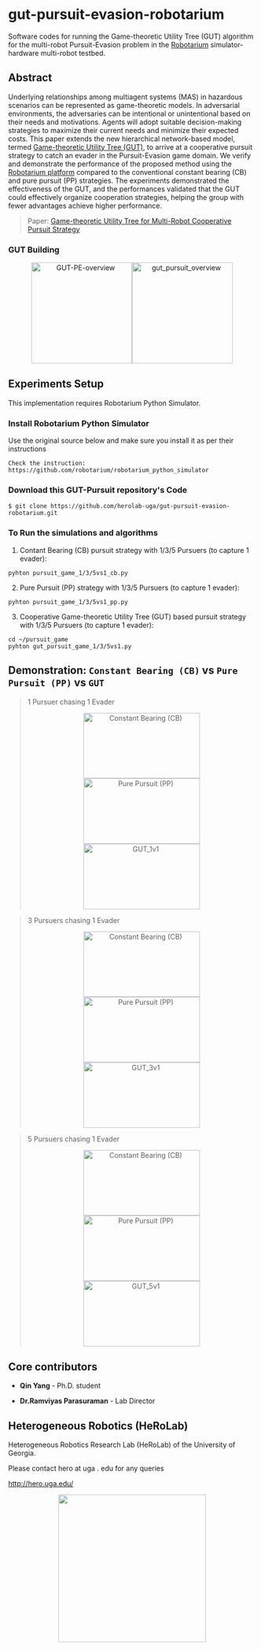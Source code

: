 # gut-pursuit-evasion-robotarium
Software codes for running the Game-theoretic Utility Tree (GUT) algorithm for the multi-robot Pursuit-Evasion problem in the [Robotarium](https://www.robotarium.gatech.edu/) simulator-hardware multi-robot testbed.

## Abstract
Underlying relationships among multiagent systems (MAS) in hazardous scenarios can be represented as game-theoretic models. In adversarial environments, the adversaries can be intentional or unintentional based on their needs and motivations. Agents will adopt suitable decision-making strategies to maximize their current needs and minimize their expected costs. This paper extends the new hierarchical network-based model, termed [Game-theoretic Utility Tree (GUT)](https://arxiv.org/abs/2004.10950), to arrive at a cooperative pursuit strategy to catch an evader in the Pursuit-Evasion game domain. We verify and demonstrate the performance of the proposed method using the [Robotarium platform](https://www.robotarium.gatech.edu/) compared to the conventional constant bearing (CB) and pure pursuit (PP) strategies. The experiments demonstrated the effectiveness of the GUT, and the performances validated that the GUT could effectively organize cooperation strategies, helping the group with fewer advantages achieve higher performance.

> Paper: [Game-theoretic Utility Tree for Multi-Robot Cooperative Pursuit Strategy](https://arxiv.org/abs/2206.01109)

### GUT Building
<div align = center>
<img src="https://github.com/herolab-uga/gut-pursuit-evasion-robotarium/blob/main/figures/GUT-PE-overview.png" height="205" alt="GUT-PE-overview"><img src="https://github.com/herolab-uga/gut-pursuit-evasion-robotarium/blob/main/figures/gut_pursuit_overview.png" height="205" alt="gut_pursuit_overview"/>
</div>

## Experiments Setup
This implementation requires Robotarium Python Simulator.

### Install Robotarium Python Simulator 
Use the original source below and make sure you install it as per their instructions
```
Check the instruction: https://github.com/robotarium/robotarium_python_simulator
```

### Download this GUT-Pursuit repository's Code
```
$ git clone https://github.com/herolab-uga/gut-pursuit-evasion-robotarium.git
```

### To Run the simulations and algorithms
1. Contant Bearing (CB) pursuit strategy with 1/3/5 Pursuers (to capture 1 evader):
```
pyhton pursuit_game_1/3/5vs1_cb.py 
```
2. Pure Pursuit (PP) strategy with 1/3/5 Pursuers (to capture 1 evader):
```
pyhton pursuit_game_1/3/5vs1_pp.py 
```
3. Cooperative Game-theoretic Utility Tree (GUT) based pursuit strategy with 1/3/5 Pursuers (to capture 1 evader):
```
cd ~/pursuit_game
pyhton gut_pursuit_game_1/3/5vs1.py 
```

## Demonstration: `Constant Bearing (CB)` vs `Pure Pursuit (PP)` vs `GUT`
> 1 Pursuer chasing 1 Evader 
    <div align = center>
    <img src="https://github.com/herolab-uga/gut-pursuit-evasion-robotarium/blob/main/figures/pursuit_game_1vs1_cb.gif" height="133" width="237" title="Constant Bearing (CB)">   <img src="https://github.com/herolab-uga/gut-pursuit-evasion-robotarium/blob/main/figures/pursuit_game_1vs1_pp.gif" height="133" width="237" alt="Pure Pursuit (PP)">      <img src="https://github.com/herolab-uga/gut-pursuit-evasion-robotarium/blob/main/figures/gut_pursuit_game_1vs1.gif" height="133" width="237" alt="GUT_1v1"/>
    </div>
    
> 3 Pursuers chasing 1 Evader 
    <div align = center>
    <img src="https://github.com/herolab-uga/gut-pursuit-evasion-robotarium/blob/main/figures/cb.gif" height="133" width="237" title="Constant Bearing (CB)">   <img src="https://github.com/herolab-uga/gut-pursuit-evasion-robotarium/blob/main/figures/pp.gif" height="133" width="237" alt="Pure Pursuit (PP)">      <img src="https://github.com/herolab-uga/gut-pursuit-evasion-robotarium/blob/main/figures/gut_pursuit.gif" height="133" width="237" alt="GUT_3v1"/>
    </div>
    
> 5 Pursuers chasing 1 Evader 
    <div align = center>
    <img src="https://github.com/herolab-uga/gut-pursuit-evasion-robotarium/blob/main/figures/pursuit_game_cb_5vs1.gif" height="133" width="237" title="Constant Bearing (CB)">   <img src="https://github.com/herolab-uga/gut-pursuit-evasion-robotarium/blob/main/figures/pursuit_game_pp_5vs1.gif" height="133" width="237" alt="Pure Pursuit (PP)">      <img src="https://github.com/herolab-uga/gut-pursuit-evasion-robotarium/blob/main/figures/gut_pursuit_game_5vs1.gif" height="133" width="237" alt="GUT_5v1"/>
    </div>


## Core contributors

* **Qin Yang** - Ph.D. student

* **Dr.Ramviyas Parasuraman** - Lab Director


## Heterogeneous Robotics (HeRoLab)

Heterogeneous Robotics Research Lab (HeRoLab) of the University of Georgia.

Please contact hero at uga . edu for any queries

http://hero.uga.edu/

<p align="center">
<img src="http://hero.uga.edu/wp-content/uploads/2021/04/herolab_newlogo_whitebg.png" width="300">
</p>




